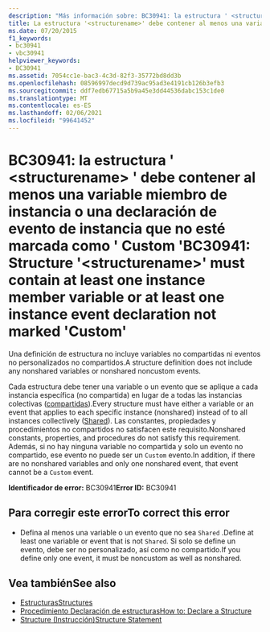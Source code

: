 ```yaml
---
description: "Más información sobre: BC30941: la estructura ' <structurename> ' debe contener al menos una variable miembro de instancia o una declaración de evento de instancia que no esté marcada como ' Custom '"
title: La estructura '<structurename>' debe contener al menos una variable miembro de instancia o una declaración de evento de instancia que no esté marcada como 'Custom'
ms.date: 07/20/2015
f1_keywords:
- bc30941
- vbc30941
helpviewer_keywords:
- BC30941
ms.assetid: 7054cc1e-bac3-4c3d-82f3-35772bd8dd3b
ms.openlocfilehash: 08596997decd9d739ac95ad3e4191cb126b3efb3
ms.sourcegitcommit: ddf7edb67715a5b9a45e3dd44536dabc153c1de0
ms.translationtype: MT
ms.contentlocale: es-ES
ms.lasthandoff: 02/06/2021
ms.locfileid: "99641452"
---
```

# <a name="bc30941-structure-structurename-must-contain-at-least-one-instance-member-variable-or-at-least-one-instance-event-declaration-not-marked-custom"></a><span data-ttu-id="07bce-103">BC30941: la estructura ' \<structurename> ' debe contener al menos una variable miembro de instancia o una declaración de evento de instancia que no esté marcada como ' Custom '</span><span class="sxs-lookup"><span data-stu-id="07bce-103">BC30941: Structure '\<structurename>' must contain at least one instance member variable or at least one instance event declaration not marked 'Custom'</span></span>

<span data-ttu-id="07bce-104">Una definición de estructura no incluye variables no compartidas ni eventos no personalizados no compartidos.</span><span class="sxs-lookup"><span data-stu-id="07bce-104">A structure definition does not include any nonshared variables or nonshared noncustom events.</span></span>

 <span data-ttu-id="07bce-105">Cada estructura debe tener una variable o un evento que se aplique a cada instancia específica (no compartida) en lugar de a todas las instancias colectivas ([compartidas](../modifiers/shared.md)).</span><span class="sxs-lookup"><span data-stu-id="07bce-105">Every structure must have either a variable or an event that applies to each specific instance (nonshared) instead of to all instances collectively ([Shared](../modifiers/shared.md)).</span></span> <span data-ttu-id="07bce-106">Las constantes, propiedades y procedimientos no compartidos no satisfacen este requisito.</span><span class="sxs-lookup"><span data-stu-id="07bce-106">Nonshared constants, properties, and procedures do not satisfy this requirement.</span></span> <span data-ttu-id="07bce-107">Además, si no hay ninguna variable no compartida y solo un evento no compartido, ese evento no puede ser un `Custom` evento.</span><span class="sxs-lookup"><span data-stu-id="07bce-107">In addition, if there are no nonshared variables and only one nonshared event, that event cannot be a `Custom` event.</span></span>

 <span data-ttu-id="07bce-108">**Identificador de error:** BC30941</span><span class="sxs-lookup"><span data-stu-id="07bce-108">**Error ID:** BC30941</span></span>

## <a name="to-correct-this-error"></a><span data-ttu-id="07bce-109">Para corregir este error</span><span class="sxs-lookup"><span data-stu-id="07bce-109">To correct this error</span></span>

- <span data-ttu-id="07bce-110">Defina al menos una variable o un evento que no sea `Shared` .</span><span class="sxs-lookup"><span data-stu-id="07bce-110">Define at least one variable or event that is not `Shared`.</span></span> <span data-ttu-id="07bce-111">Si solo se define un evento, debe ser no personalizado, así como no compartido.</span><span class="sxs-lookup"><span data-stu-id="07bce-111">If you define only one event, it must be noncustom as well as nonshared.</span></span>

## <a name="see-also"></a><span data-ttu-id="07bce-112">Vea también</span><span class="sxs-lookup"><span data-stu-id="07bce-112">See also</span></span>

- [<span data-ttu-id="07bce-113">Estructuras</span><span class="sxs-lookup"><span data-stu-id="07bce-113">Structures</span></span>](../../programming-guide/language-features/data-types/structures.md)
- [<span data-ttu-id="07bce-114">Procedimiento Declaración de estructuras</span><span class="sxs-lookup"><span data-stu-id="07bce-114">How to: Declare a Structure</span></span>](../../programming-guide/language-features/data-types/how-to-declare-a-structure.md)
- [<span data-ttu-id="07bce-115">Structure (Instrucción)</span><span class="sxs-lookup"><span data-stu-id="07bce-115">Structure Statement</span></span>](../statements/structure-statement.md)
